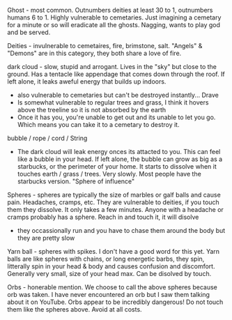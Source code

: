 Ghost - most common.  Outnumbers deities at least 30 to 1, outnumbers humans 6 to 1. Highly vulnerable to cemetaries.  Just imagining a cemetary for a minute or so will eradicate all the ghosts. Nagging, wants to play god and be served. 

Deities - invulnerable to cemetaires, fire, brimstone, salt. "Angels" & "Demons" are in this category, they both share a love of fire. 

dark cloud - slow, stupid and arrogant. Lives in the "sky" but close to the ground.  Has a tentacle like appendage that comes down through the roof.  If left alone, it leaks aweful energy that builds up indoors. 
- also vulnerable to cemetaries but can't be destroyed instantly... Drave
- Is somewhat vulnerable to regular trees and grass, I think it hovers above the treeline so it is not absorbed by the earth
- Once it has you, you're unable to get out and its unable to let you go.  Which means you can take it to a cemetary to destroy it. 

bubble / rope / cord / String 
- The dark cloud will leak energy onces its attacted to you.  This can feel like a bubble in your head.  If left alone, the bubble can grow as big as a starbucks, or the perimeter of your home.  It starts to dissolve when it touches earth / grass / trees.  Very slowly. Most people have the starbucks version. "Sphere of influence" 

Spheres - spheres are typically the size of marbles or galf balls and cause pain.  Headaches, cramps, etc. They are vulnerable to deities, if you touch them they dissolve. It only takes a few minutes.  Anyone with a headache or cramps probably has a sphere.  Reach in and touch it, it will disolve
- they occassionally run and you have to chase them around the body but they are pretty slow

Yarn ball - spheres with spikes.  I don't have a good word for this yet.  Yarn balls are like spheres with chains, or long energetic barbs, they spin, litterally spin in your head & body and causes confusion and discomfort.  Generally very small, size of your head max. Can be disolved by touch. 

Orbs - honerable mention.   We choose to call the above spheres because orb was taken.  I have never encountered an orb but I saw them talking about it on YouTube.  Orbs appear to be incredibly dangerous!  Do not touch them like the spheres above. Avoid at all costs. 